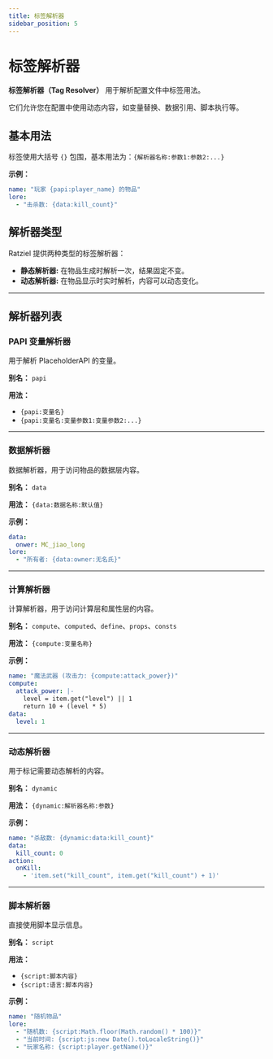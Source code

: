 ```yaml
---
title: 标签解析器
sidebar_position: 5
---
```


# 标签解析器

**标签解析器（Tag Resolver）** 用于解析配置文件中标签用法。

它们允许您在配置中使用动态内容，如变量替换、数据引用、脚本执行等。

## 基本用法

标签使用大括号 `{}` 包围，基本用法为：`{解析器名称:参数1:参数2:...}`

**示例：**
```yaml
name: "玩家 {papi:player_name} 的物品"
lore:
  - "击杀数: {data:kill_count}"
```

## 解析器类型

Ratziel 提供两种类型的标签解析器：

- **静态解析器:** 在物品生成时解析一次，结果固定不变。
- **动态解析器:** 在物品显示时实时解析，内容可以动态变化。

---

## 解析器列表

### PAPI 变量解析器

用于解析 PlaceholderAPI 的变量。

**别名：** `papi`

**用法：**
- `{papi:变量名}`
- `{papi:变量名:变量参数1:变量参数2:...}`

---

### 数据解析器

数据解析器，用于访问物品的数据层内容。

**别名：** `data`

**用法：** `{data:数据名称:默认值}`

**示例：**
```yaml
data:
  onwer: MC_jiao_long
lore:
  - "所有者: {data:owner:无名氏}"
```

---

### 计算解析器

计算解析器，用于访问计算层和属性层的内容。

**别名：** `compute`、`computed`、`define`、`props`、`consts`

**用法：** `{compute:变量名称}`

**示例：**
```yaml
name: "魔法武器 (攻击力: {compute:attack_power})"
compute:
  attack_power: |-
    level = item.get("level") || 1
    return 10 + (level * 5)
data:
  level: 1
```

---

### 动态解析器

用于标记需要动态解析的内容。

**别名：** `dynamic`

**用法：** `{dynamic:解析器名称:参数}`

**示例：**
```yaml
name: "杀敌数: {dynamic:data:kill_count}"
data:
  kill_count: 0
action:
  onKill:
    - 'item.set("kill_count", item.get("kill_count") + 1)'
```

---

### 脚本解析器

直接使用脚本显示信息。

**别名：** `script`

**用法：** 
- `{script:脚本内容}`
- `{script:语言:脚本内容}`

**示例：**
```yaml
name: "随机物品"
lore:
  - "随机数: {script:Math.floor(Math.random() * 100)}"
  - "当前时间: {script:js:new Date().toLocaleString()}"
  - "玩家名称: {script:player.getName()}"
```
